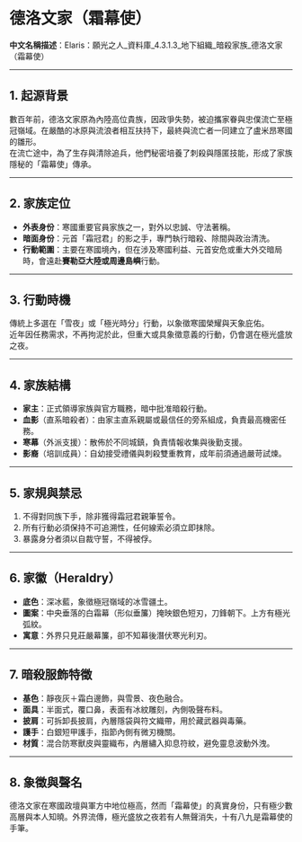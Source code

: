 # 德洛文家（霜幕使）

**中文名稱描述**：Elaris：願光之人_資料庫_4.3.1.3_地下組織_暗殺家族_德洛文家（霜幕使）

---

## 1. 起源背景
數百年前，德洛文家原為內陸高位貴族，因政爭失勢，被迫攜家眷與忠僕流亡至極冠嶺域。在嚴酷的冰原與流浪者相互扶持下，最終與流亡者一同建立了盧米昂寒國的雛形。  
在流亡途中，為了生存與清除追兵，他們秘密培養了刺殺與隱匿技能，形成了家族隱秘的「霜幕使」傳承。

---

## 2. 家族定位
- **外表身份**：寒國重要官員家族之一，對外以忠誠、守法著稱。
- **暗面身份**：元首「霜冠君」的影之手，專門執行暗殺、除間與政治清洗。
- **行動範圍**：主要在寒國境內，但在涉及寒國利益、元首安危或重大外交暗局時，會遠赴**賽勒亞大陸或周邊島嶼**行動。

---

## 3. 行動時機
傳統上多選在「雪夜」或「極光時分」行動，以象徵寒國榮耀與天象庇佑。  
近年因任務需求，不再拘泥於此，但重大或具象徵意義的行動，仍會選在極光盛放之夜。

---

## 4. 家族結構
- **家主**：正式領導家族與官方職務，暗中批准暗殺行動。
- **血影**（直系暗殺者）：由家主直系親屬或最信任的旁系組成，負責最高機密任務。
- **寒幕**（外派支援）：散佈於不同城鎮，負責情報收集與後勤支援。
- **影裔**（培訓成員）：自幼接受禮儀與刺殺雙重教育，成年前須通過嚴苛試煉。

---

## 5. 家規與禁忌
1. 不得對同族下手，除非獲得霜冠君親筆誓令。
2. 所有行動必須保持不可追溯性，任何線索必須立即抹除。
3. 暴露身分者須以自裁守誓，不得被俘。

---

## 6. 家徽（Heraldry）
- **底色**：深冰藍，象徵極冠嶺域的冰雪疆土。
- **圖案**：中央垂落的白霜幕（形似垂簾）掩映銀色短刃，刀鋒朝下。上方有極光弧紋。
- **寓意**：外界只見莊嚴幕簾，卻不知幕後潛伏寒光利刃。

---

## 7. 暗殺服飾特徵
- **基色**：靜夜灰＋霜白邊飾，與雪景、夜色融合。
- **面具**：半面式，覆口鼻，表面有冰紋雕刻，內側吸聲布料。
- **披肩**：可拆卸長披肩，內層隱袋與符文織帶，用於藏武器與毒藥。
- **護手**：白銀短甲護手，指節內側有微刃機關。
- **材質**：混合防寒獸皮與靈織布，內層繡入抑息符紋，避免靈息波動外洩。

---

## 8. 象徵與聲名
德洛文家在寒國政壇與軍方中地位極高，然而「霜幕使」的真實身份，只有極少數高層與本人知曉。外界流傳，極光盛放之夜若有人無聲消失，十有八九是霜幕使的手筆。

